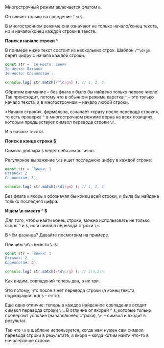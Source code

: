 Многострочный режим включается флагом `m`.

Он влияет только на поведение `^` и `$`.

В многострочном режиме они означают не только начало/конец текста, но и начало/конец каждой строки в тексте.

**Поиск в начале строки ^**

В примере ниже текст состоит из нескольких строк. Шаблон `/^\d/gm` берёт цифру с начала каждой строки:

```js
const str = `1е место: Винни
2е место: Пятачок
3е место: Слонопотам`;

console.log( str.match(/^\d/gm) ); // 1, 2, 3
```

Обратим внимание – без флага `m` было бы найдено только первое число! 
Так происходит, потому что в обычном режиме каретка `^` – это только начало текста, а в многострочном – начало любой строки.

«Начало строки», формально, означает «сразу после перевода строки», то есть проверка `^` в многострочном режиме верна на всех позициях, которым предшествует символ перевода строки `\n`.

И в начале текста.

**Поиск в конце строки $**

Символ доллара `$` ведёт себя аналогично.

Регулярное выражение `\d$` ищет последнюю цифру в каждой строке:

```js
const str = `Винни: 1
Пятачок: 2
Слонопотам: 3`;

console.log( str.match(/\d$/gm) ); // 1, 2, 3
```

Без флага `m` якорь `$` обозначал бы конец всей строки, и была бы найдена только последняя цифра.

**Ищем \n вместо ^ $**

Для того, чтобы найти конец строки, можно использовать не только якоря `^` и `$`, но и символ перевода строки `\n`.

В чём разница? Давайте посмотрим на примере.

Поищем `\d\n` вместо `\d$`:

```js
const str = `Винни: 1 
Пятачок: 2 
Слонопотам: 3`;

console.log( str.match(/\d\n/g) ); // 1\n,2\n
```

Как видим, совпадений теперь два, а не три.

Это потому, что после `3` нет перевода строки (а конец текста, подходящий под `$` – есть).

Ещё одно отличие: теперь в каждое найденное совпадение входит символ перевода строки `\n`. В отличие от якорей `^` `$`, которые только проверяют условие (начало/конец строки), `\n` – символ и входит в результат.

Так что `\n` в шаблоне используется, когда нам нужен сам символ перевода строки в результате, а якоря – когда хотим найти что-то в начале/конце строки.